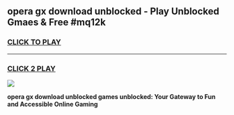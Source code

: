 
## opera gx download unblocked - Play Unblocked Gmaes & Free #mq12k
<h3>
<a href="https://news.freeplayer.one?title=opera_gx_download_unblocked&ref=03M">CLICK TO PLAY</a></h3>
<hr>

<h3>
<a href="https://news.freeplayer.one?title=opera_gx_download_unblocked&ref=03M">CLICK 2 PLAY</a>
  
</h3>

<a href="https://news.freeplayer.one?title=opera_gx_download_unblocked&ref=03M"><img src="https://clearcache.store/games.png"></a>


**opera gx download unblocked games unblocked: Your Gateway to Fun and Accessible Online Gaming**
